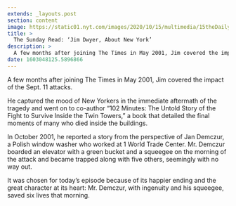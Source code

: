 ```yaml
--- 
extends: _layouts.post 
section: content 
image: https://static01.nyt.com/images/2020/10/15/multimedia/15theDaily/merlin_178249734_843c77b8-9e7f-4e5c-8d18-5a6a380605d7-facebookJumbo.jpg 
title: > 
  The Sunday Read: ‘Jim Dwyer, About New York’ 
description: > 
  A few months after joining The Times in May 2001, Jim covered the impact of the Sept. 11 attacks.He captured the mood of New Yorkers in the immediate aftermath of the tragedy and went on to co-author “102 Minutes: The Untold Story of the Fight to Survive Inside the Twin Towers,” a book that detailed the final moments of many who died inside the buildings.In October 2001, he reported a story from the perspective of Jan Demczur, a Polish window washer who worked at 1 World Trade Center.Mr. Demczur boarded an elevator with a green bucket and a squeegee on the morning of the attack and became trapped along with five others, seemingly with no way out.It was chosen for today’s episode because of its happier ending and the great character at its heart: Mr. Demczur, with ingenuity and his squeegee, saved six lives that morning. 
date: 1603048125.5896866 
--- 
```

A few months after joining The Times in May 2001, Jim covered the impact of the Sept. 11 attacks.

He captured the mood of New Yorkers in the immediate aftermath of the tragedy and went on to co-author “102 Minutes: The Untold Story of the Fight to Survive Inside the Twin Towers,” a book that detailed the final moments of many who died inside the buildings.

In October 2001, he reported a story from the perspective of Jan Demczur, a Polish window washer who worked at 1 World Trade Center. Mr. Demczur boarded an elevator with a green bucket and a squeegee on the morning of the attack and became trapped along with five others, seemingly with no way out.

It was chosen for today’s episode because of its happier ending and the great character at its heart: Mr. Demczur, with ingenuity and his squeegee, saved six lives that morning.